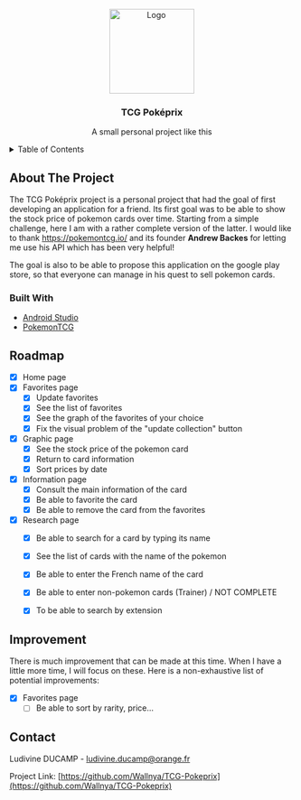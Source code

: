 <!-- PROJECT LOGO -->
<br />
<div align="center">
    <img src="Image/Logo/TPP_200px.png" alt="Logo" width="150" height="150">
  <h3 align="center">TCG Poképrix</h3>

  <p align="center">
    A small personal project like this
  </p>
</div>

 <!-- TABLE OF CONTENTS -->
<details>
  <summary>Table of Contents</summary>
  <ol>
    <li>
      <a href="#about-the-project">About The Project</a>
      <ul>
        <li><a href="#built-with">Built With</a></li>
      </ul>
    </li>
    <li><a href="#roadmap">Roadmap</a></li>
	<li><a href="#improvement">Improvement</a></li>
    <li><a href="#contact">Contact</a></li>
  </ol>
</details>

 <!-- ABOUT THE PROJECT -->
## About The Project

The TCG Poképrix project is a personal project that had the goal of first developing an application for a friend. Its first goal was to be able to show the stock price of pokemon cards over time. Starting from a simple challenge, here I am with a rather complete version of the latter.
I would like to thank https://pokemontcg.io/ and its founder __Andrew Backes__ for letting me use his API which has been very helpful!

The goal is also to be able to propose this application on the google play store, so that everyone can manage in his quest to sell pokemon cards. 
 
 ### Built With

* [Android Studio](https://developer.android.com/studio)
* [PokemonTCG](https://pokemontcg.io/)

 <!-- ROADMAP -->
## Roadmap

- [x] Home page
- [x] Favorites page
    - [x] Update favorites
    - [x] See the list of favorites
    - [x] See the graph of the favorites of your choice
    - [x] Fix the visual problem of the "update collection" button
- [x] Graphic page
    - [x] See the stock price of the pokemon card
    - [x] Return to card information
	- [x] Sort prices by date
- [x] Information page
    - [x] Consult the main information of the card
    - [x] Be able to favorite the card
    - [x] Be able to remove the card from the favorites
- [x] Research page
    - [x] Be able to search for a card by typing its name
    - [x] See the list of cards with the name of the pokemon
    - [x] Be able to enter the French name of the card
	- [x] Be able to enter non-pokemon cards (Trainer) / NOT COMPLETE
	- [x] To be able to search by extension

	
 <!-- Improvement -->
## Improvement
There is much improvement that can be made at this time. When I have a little more time, I will focus on these. Here is a non-exhaustive list of potential improvements:

- [x] Favorites page
	- [ ] Be able to sort by rarity, price...
	
<!-- CONTACT -->
## Contact

Ludivine DUCAMP - ludivine.ducamp@orange.fr

Project Link: [https://github.com/Wallnya/TCG-Pokeprix](https://github.com/Wallnya/TCG-Pokeprix)
